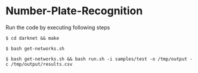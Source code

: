 # Number-Plate-Recognition

Run the code by executing following steps

```shellscript
$ cd darknet && make
```
```shellscript
$ bash get-networks.sh
```

```shellscript
$ bash get-networks.sh && bash run.sh -i samples/test -o /tmp/output -c /tmp/output/results.csv
```
